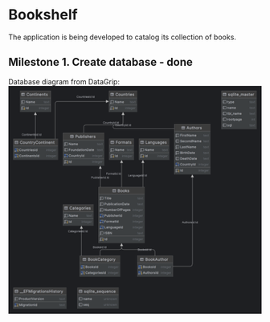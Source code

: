 # Bookshelf
The application is being developed to catalog its collection of books.

## Milestone 1. Create database - done
Database diagram from DataGrip:
![Database diagram](Misc/images/databaseDiagram.png)